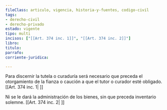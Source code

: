 ```yaml
---
fileClass: articulo, vigencia, historia-y-fuentes, codigo-civil
tags:
- derecho-civil
- derecho-privado
estado: vigente
tipo: multi
incisos: ["[[Art. 374 inc. 1]]", "[[Art. 374 inc. 2]]"]
libro:
titulo:
parrafo:
corriente-juridica:

---
```

Para discernir la tutela o curaduría será necesario que preceda el otorgamiento de la fianza o caución a que el tutor o curador esté obligado. [[Art. 374 inc. 1| ]]

Ni se le dará la administración de los bienes, sin que preceda inventario solemne. [[Art. 374 inc. 2| ]]
